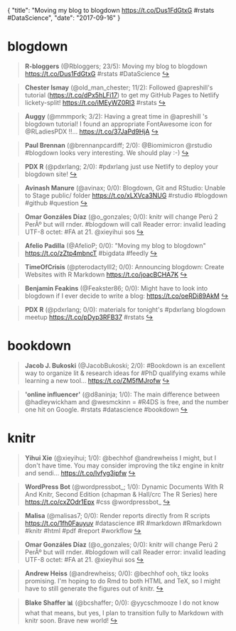 {
  "title": "Moving my blog to blogdown https://t.co/Dus1FdGtxG #rstats #DataScience",
  "date": "2017-09-16"
}

# blogdown

> **R-bloggers** (@Rbloggers; 23/5): Moving my blog to blogdown https://t.co/Dus1FdGtxG #rstats #DataScience  [&#8618;](https://twitter.com/xieyihui/status/908549635370659846)

<!-- -->


> **Chester Ismay** (@old_man_chester; 11/2): Followed @apreshill's tutorial (https://t.co/dPx5hLFi17) to get my GitHub Pages to Netlify lickety-split! https://t.co/iMEyWZ0Rl3 #rstats  [&#8618;](https://twitter.com/xieyihui/status/908522008325115909)

<!-- -->


> **Auggy** (@mmmpork; 3/2): Having a great time in @apreshill 's blogdown tutorial! I found an appropriate FontAwesome icon for @RLadiesPDX !!… https://t.co/37JaPd9HjA  [&#8618;](https://twitter.com/xieyihui/status/908519685888421890)

<!-- -->


> **Paul Brennan** (@brennanpcardiff; 2/0): @Biomimicron @rstudio #blogdown looks very interesting. We should play :-)  [&#8618;](https://twitter.com/xieyihui/status/908718996677103618)

<!-- -->


> **PDX R** (@pdxrlang; 2/0): #pdxrlang just use Netlify to deploy your blogdown site!  [&#8618;](https://twitter.com/xieyihui/status/908519190482624513)

<!-- -->


> **Avinash Manure** (@avinax; 0/0): Blogdown, Git and RStudio: Unable to Stage public/ folder https://t.co/xLXVca3NUG #rstudio #blogdown #github #question  [&#8618;](https://twitter.com/xieyihui/status/908778372662042624)

<!-- -->


> **Omar Gonzáles Díaz** (@o_gonzales; 0/0): knitr will change Perú 2 PerÃº but will rnder. #blogdown will call Reader error: invalid leading UTF-8 octet: #FA at 21.  @xieyihui sos  [&#8618;](https://twitter.com/xieyihui/status/908723525422387201)

<!-- -->


> **Afelio Padilla** (@AfelioP; 0/0): "Moving my blog to blogdown" https://t.co/zZtp4mbncT #bigdata #feedly  [&#8618;](https://twitter.com/xieyihui/status/908683673477767170)

<!-- -->


> **TimeOfCrisis** (@pterodactylll2; 0/0): Announcing blogdown: Create Websites with R Markdown https://t.co/joacBCHA7K  [&#8618;](https://twitter.com/xieyihui/status/908651628152094720)

<!-- -->


> **Benjamin Feakins** (@Feakster86; 0/0): Might have to look into blogdown if I ever decide to write a blog: https://t.co/oeRDi89AkM  [&#8618;](https://twitter.com/xieyihui/status/908602881665839104)

<!-- -->


> **PDX R** (@pdxrlang; 0/0): materials for tonight's #pdxrlang blogdown meetup https://t.co/pDyp3RFB37  #rstats  [&#8618;](https://twitter.com/xieyihui/status/908507641579753472)

<!-- -->


# bookdown

> **Jacob J. Bukoski** (@JacobBukoski; 2/0): #Bookdown is an excellent way to organize lit &amp; research ideas for #PhD qualifying exams while learning a new tool… https://t.co/ZM5fMJrofw  [&#8618;](https://twitter.com/xieyihui/status/908794182768013312)

<!-- -->


> **'online influencer'** (@d8aninja; 1/0): The main difference between @hadleywickham and @wesmckinn = #R4DS is free, and the number one hit on Google. #rstats #datascience #bookdown  [&#8618;](https://twitter.com/xieyihui/status/908679509917941760)

<!-- -->


# knitr

> **Yihui Xie** (@xieyihui; 1/0): @bechhof @andrewheiss I might, but I don't have time. You may consider improving the tikz engine in knitr and sendi… https://t.co/lvfyg3ipfw  [&#8618;](https://twitter.com/xieyihui/status/908520168132874245)

<!-- -->


> **WordPress Bot** (@wordpressbot_; 1/0): Dynamic Documents With R And Knitr, Second Edition (chapman &amp; Hall/crc The R Series) here  https://t.co/cxZOdr1Epx #css @wordpressbot_  [&#8618;](https://twitter.com/xieyihui/status/908516340188815361)

<!-- -->


> **Malisa** (@malisas7; 0/0): Render reports directly from R scripts https://t.co/1fh0Fauyuv #datascience #R #markdown #Rmarkdown #knitr #html #pdf #report #workflow  [&#8618;](https://twitter.com/xieyihui/status/908761840359940096)

<!-- -->


> **Omar Gonzáles Díaz** (@o_gonzales; 0/0): knitr will change Perú 2 PerÃº but will rnder. #blogdown will call Reader error: invalid leading UTF-8 octet: #FA at 21.  @xieyihui sos  [&#8618;](https://twitter.com/xieyihui/status/908723525422387201)

<!-- -->


> **Andrew Heiss** (@andrewheiss; 0/0): @bechhof ooh, tikz looks promising. I'm hoping to do Rmd to both HTML and TeX, so I might have to still generate the figures out of knitr.  [&#8618;](https://twitter.com/xieyihui/status/908495689461538816)

<!-- -->


> **Blake Shaffer 📊** (@bcshaffer; 0/0): @yycschmooze I do not know what that means, but yes, I plan to transition fully to Markdown with knitr soon. Brave new world!  [&#8618;](https://twitter.com/xieyihui/status/908487869894844416)

<!-- -->


